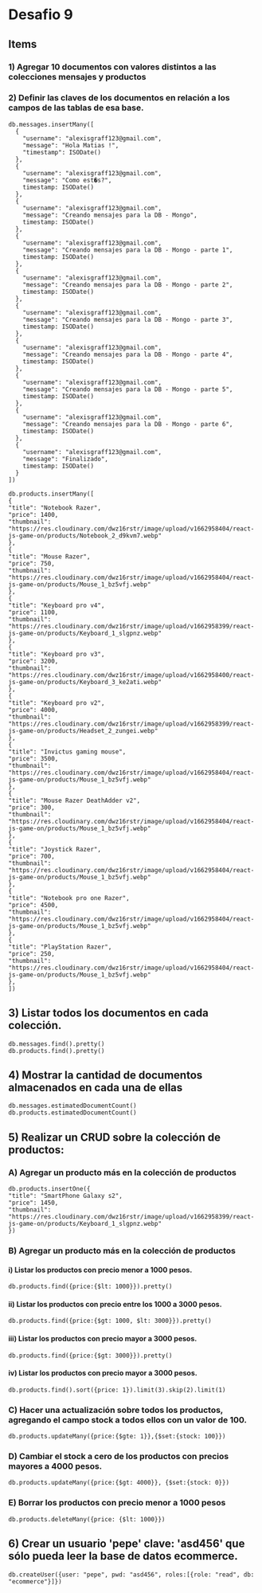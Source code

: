 # Desafio 9

## Items

### 1) Agregar 10 documentos con valores distintos a las colecciones mensajes y productos

### 2) Definir las claves de los documentos en relación a los campos de las tablas de esa base.

```
db.messages.insertMany([
  {
    "username": "alexisgraff123@gmail.com",
    "message": "Hola Matias !",
    "timestamp": ISODate()
  },
  {
    "username": "alexisgraff123@gmail.com",
    "message": "Como est�s?",
    timestamp: ISODate()
  },
  {
    "username": "alexisgraff123@gmail.com",
    "message": "Creando mensajes para la DB - Mongo",
    timestamp: ISODate()
  },
  {
    "username": "alexisgraff123@gmail.com",
    "message": "Creando mensajes para la DB - Mongo - parte 1",
    timestamp: ISODate()
  },
  {
    "username": "alexisgraff123@gmail.com",
    "message": "Creando mensajes para la DB - Mongo - parte 2",
    timestamp: ISODate()
  },
  {
    "username": "alexisgraff123@gmail.com",
    "message": "Creando mensajes para la DB - Mongo - parte 3",
    timestamp: ISODate()
  },
  {
    "username": "alexisgraff123@gmail.com",
    "message": "Creando mensajes para la DB - Mongo - parte 4",
    timestamp: ISODate()
  },
  {
    "username": "alexisgraff123@gmail.com",
    "message": "Creando mensajes para la DB - Mongo - parte 5",
    timestamp: ISODate()
  },
  {
    "username": "alexisgraff123@gmail.com",
    "message": "Creando mensajes para la DB - Mongo - parte 6",
    timestamp: ISODate()
  },
  {
    "username": "alexisgraff123@gmail.com",
    "message": "Finalizado",
    timestamp: ISODate()
  }
])
```

```
db.products.insertMany([
{
"title": "Notebook Razer",
"price": 1400,
"thumbnail": "https://res.cloudinary.com/dwz16rstr/image/upload/v1662958404/react-js-game-on/products/Notebook_2_d9kvm7.webp"
},
{
"title": "Mouse Razer",
"price": 750,
"thumbnail": "https://res.cloudinary.com/dwz16rstr/image/upload/v1662958404/react-js-game-on/products/Mouse_1_bz5vfj.webp"
},
{
"title": "Keyboard pro v4",
"price": 1100,
"thumbnail": "https://res.cloudinary.com/dwz16rstr/image/upload/v1662958399/react-js-game-on/products/Keyboard_1_slgpnz.webp"
},
{
"title": "Keyboard pro v3",
"price": 3200,
"thumbnail": "https://res.cloudinary.com/dwz16rstr/image/upload/v1662958400/react-js-game-on/products/Keyboard_3_ke2ati.webp"
},
{
"title": "Keyboard pro v2",
"price": 4000,
"thumbnail": "https://res.cloudinary.com/dwz16rstr/image/upload/v1662958399/react-js-game-on/products/Headset_2_zungei.webp"
},
{
"title": "Invictus gaming mouse",
"price": 3500,
"thumbnail": "https://res.cloudinary.com/dwz16rstr/image/upload/v1662958404/react-js-game-on/products/Mouse_1_bz5vfj.webp"
},
{
"title": "Mouse Razer DeathAdder v2",
"price": 300,
"thumbnail": "https://res.cloudinary.com/dwz16rstr/image/upload/v1662958404/react-js-game-on/products/Mouse_1_bz5vfj.webp"
},
{
"title": "Joystick Razer",
"price": 700,
"thumbnail": "https://res.cloudinary.com/dwz16rstr/image/upload/v1662958404/react-js-game-on/products/Mouse_1_bz5vfj.webp"
},
{
"title": "Notebook pro one Razer",
"price": 4500,
"thumbnail": "https://res.cloudinary.com/dwz16rstr/image/upload/v1662958404/react-js-game-on/products/Mouse_1_bz5vfj.webp"
},
{
"title": "PlayStation Razer",
"price": 250,
"thumbnail": "https://res.cloudinary.com/dwz16rstr/image/upload/v1662958404/react-js-game-on/products/Mouse_1_bz5vfj.webp"
},
])
```

## 3) Listar todos los documentos en cada colección.

```
db.messages.find().pretty()
db.products.find().pretty()
```

## 4) Mostrar la cantidad de documentos almacenados en cada una de ellas

```
db.messages.estimatedDocumentCount()
db.products.estimatedDocumentCount()
```

## 5) Realizar un CRUD sobre la colección de productos:

### A) Agregar un producto más en la colección de productos

```
db.products.insertOne({
"title": "SmartPhone Galaxy s2",
"price": 1450,
"thumbnail": "https://res.cloudinary.com/dwz16rstr/image/upload/v1662958399/react-js-game-on/products/Keyboard_1_slgpnz.webp"
})
```

### B) Agregar un producto más en la colección de productos

#### i) Listar los productos con precio menor a 1000 pesos.

```
db.products.find({price:{$lt: 1000}}).pretty()
```

#### ii) Listar los productos con precio entre los 1000 a 3000 pesos.

```
db.products.find({price:{$gt: 1000, $lt: 3000}}).pretty()
```

#### iii) Listar los productos con precio mayor a 3000 pesos.

```
db.products.find({price:{$gt: 3000}}).pretty()
```

#### iv) Listar los productos con precio mayor a 3000 pesos.

```
db.products.find().sort({price: 1}).limit(3).skip(2).limit(1)
```

### C) Hacer una actualización sobre todos los productos, agregando el campo stock a todos ellos con un valor de 100.
```
db.products.updateMany({price:{$gte: 1}},{$set:{stock: 100}})
```
### D) Cambiar el stock a cero de los productos con precios mayores a 4000 pesos.
```
db.products.updateMany({price:{$gt: 4000}}, {$set:{stock: 0}})
```
### E) Borrar los productos con precio menor a 1000 pesos 
```
db.products.deleteMany({price: {$lt: 1000}})
```

## 6) Crear un usuario 'pepe' clave: 'asd456' que sólo pueda leer la base de datos ecommerce.
```
db.createUser({user: "pepe", pwd: "asd456", roles:[{role: "read", db: "ecommerce"}]})
```

















